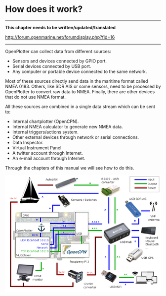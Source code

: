 # How does it work?

---

**This chapter needs to be written/updated/translated**

http://forum.openmarine.net/forumdisplay.php?fid=16

---

OpenPlotter can collect data from different sources:

* Sensors and devices connected by GPIO port.
* Serial devices connected by USB port.
* Any computer or portable device connected to the same network.

Most of these sources directly send data in the maritime format called NMEA 0183. Others, like SDR AIS or some sensors, need to be processed by OpenPlotter to convert raw data to NMEA. Finally, there are other devices that do not use NMEA format.

All these sources are combined in a single data stream which can be sent to:

* Internal chartplotter (OpenCPN).
* Internal  NMEA calculator to generate new NMEA data.
* Internal triggers/actions system.
* Other external devices through network or serial connections.
* Data Inspector.
* Virtual Instrument Panel
* A twitter account through Internet.
* An e-mail account through Internet.

Through the chapters of this manual we will see how to do this.

![](../en/diagram.png)
